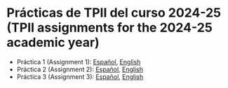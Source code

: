 # Prácticas de TPII del curso 2024-25 (TPII assignments for the 2024-25 academic year)

* Práctica 1 (Assignment 1): [Español](./practicas/P1/enunciado.md), [English](./practicas/P1/enunciado_en.md)
* Práctica 2 (Assignment 2): [Español](./practicas/P2/enunciado.md), [English](./practicas/P2/enunciado_en.md)
* Práctica 3 (Assignment 3): [Español](./practicas/P3/enunciado.md), [English](./practicas/P3/enunciado_en.md)


